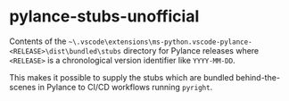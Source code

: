 # pylance-stubs-unofficial

Contents of the `~\.vscode\extensions\ms-python.vscode-pylance-<RELEASE>\dist\bundled\stubs` directory for Pylance releases where `<RELEASE>` is a chronological version identifier like `YYYY-MM-DD`.

This makes it possible to supply the stubs which are bundled behind-the-scenes in Pylance to CI/CD workflows running `pyright`.

